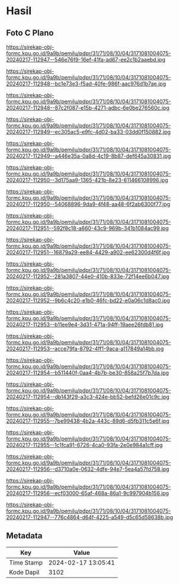 # Hasil

## Foto C Plano

https://sirekap-obj-formc.kpu.go.id/9a9b/pemilu/pdpr/31/71/08/10/04/3171081004075-20240217-112947--546e76f9-16ef-41fa-ad67-ee2c1b2aaebd.jpg

https://sirekap-obj-formc.kpu.go.id/9a9b/pemilu/pdpr/31/71/08/10/04/3171081004075-20240217-112948--bc1e73e3-f5ad-40fe-986f-aac976d1b7ae.jpg

https://sirekap-obj-formc.kpu.go.id/9a9b/pemilu/pdpr/31/71/08/10/04/3171081004075-20240217-112948--87c2f087-e15b-4271-adbc-6e0be276560c.jpg

https://sirekap-obj-formc.kpu.go.id/9a9b/pemilu/pdpr/31/71/08/10/04/3171081004075-20240217-112949--ec305ac5-e9fc-4d02-ba33-03dd0f150882.jpg

https://sirekap-obj-formc.kpu.go.id/9a9b/pemilu/pdpr/31/71/08/10/04/3171081004075-20240217-112949--a446e35a-0a8d-4c19-8b87-def645a30831.jpg

https://sirekap-obj-formc.kpu.go.id/9a9b/pemilu/pdpr/31/71/08/10/04/3171081004075-20240217-112950--3d175aa9-1365-421b-8e23-611466108996.jpg

https://sirekap-obj-formc.kpu.go.id/9a9b/pemilu/pdpr/31/71/08/10/04/3171081004075-20240217-112950--54068896-9da9-4f48-aa48-6f2ab6300f77.jpg

https://sirekap-obj-formc.kpu.go.id/9a9b/pemilu/pdpr/31/71/08/10/04/3171081004075-20240217-112951--592f8c18-a660-43c9-969b-341b1084ac99.jpg

https://sirekap-obj-formc.kpu.go.id/9a9b/pemilu/pdpr/31/71/08/10/04/3171081004075-20240217-112951--16879a29-ee84-4429-a902-ee62300d4f6f.jpg

https://sirekap-obj-formc.kpu.go.id/9a9b/pemilu/pdpr/31/71/08/10/04/3171081004075-20240217-112952--281a3807-44e0-410b-833e-72f14ee6b047.jpg

https://sirekap-obj-formc.kpu.go.id/9a9b/pemilu/pdpr/31/71/08/10/04/3171081004075-20240217-112952--9b6c4c20-e1b0-46fc-bd22-e0a06c1d8ac0.jpg

https://sirekap-obj-formc.kpu.go.id/9a9b/pemilu/pdpr/31/71/08/10/04/3171081004075-20240217-112953--b11ee9e4-3d31-471a-94ff-19aee26fdb81.jpg

https://sirekap-obj-formc.kpu.go.id/9a9b/pemilu/pdpr/31/71/08/10/04/3171081004075-20240217-112953--acce79fa-8792-4ff1-9aca-a117849a14bb.jpg

https://sirekap-obj-formc.kpu.go.id/9a9b/pemilu/pdpr/31/71/08/10/04/3171081004075-20240217-112954--b511440f-0aa4-4b7b-be30-858a25f7b7da.jpg

https://sirekap-obj-formc.kpu.go.id/9a9b/pemilu/pdpr/31/71/08/10/04/3171081004075-20240217-112954--db143f29-a3c3-424e-bb52-befd26e01c9c.jpg

https://sirekap-obj-formc.kpu.go.id/9a9b/pemilu/pdpr/31/71/08/10/04/3171081004075-20240217-112955--7be99438-4b2a-443c-89d6-d5fb311c5e6f.jpg

https://sirekap-obj-formc.kpu.go.id/9a9b/pemilu/pdpr/31/71/08/10/04/3171081004075-20240217-112955--1c1fca91-6726-4ca0-93fa-2e0e984a1cff.jpg

https://sirekap-obj-formc.kpu.go.id/9a9b/pemilu/pdpr/31/71/08/10/04/3171081004075-20240217-112956--d3710a0e-0632-4dfe-94e7-5ea4a57fd758.jpg

https://sirekap-obj-formc.kpu.go.id/9a9b/pemilu/pdpr/31/71/08/10/04/3171081004075-20240217-112956--ecf03000-65af-468a-86a1-9c997904b156.jpg

https://sirekap-obj-formc.kpu.go.id/9a9b/pemilu/pdpr/31/71/08/10/04/3171081004075-20240217-112947--776c4864-d64f-4225-a549-d5c65d58638b.jpg


## Metadata

| Key        | Value               |
| ---------- | ------------------- |
| Time Stamp | 2024-02-17 13:05:41 |
| Kode Dapil | 3102                |




